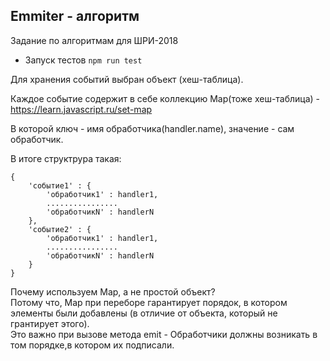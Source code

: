 Emmiter - алгоритм
---------------------
Задание по алгоритмам для ШРИ-2018

* Запуск тестов
``` npm run test ```

Для хранения событий выбран объект (хеш-таблица).

Каждое событие содержит в себе коллекцию Map(тоже хеш-таблица) - https://learn.javascript.ru/set-map

В которой ключ - имя обработчика(handler.name), значение - сам обработчик.

В итоге структрура такая:
```
{
    'событие1' : {
        'обработчик1' : handler1,
        ................
        'обработчикN' : handlerN
    },
    'событие2' : {
        'обработчик1' : handler1,
        ................
        'обработчикN' : handlerN
    }
}
```
Почему используем Map, а не простой объект? <br/>
Потому что, Map при переборе гарантирует порядок,
в котором элементы были добавлены (в отличие от объекта, который не грантирует этого).<br/>
Это важно при вызове метода emit - Обработчики должны возникать в том порядке,в котором их подписали.<br/>

